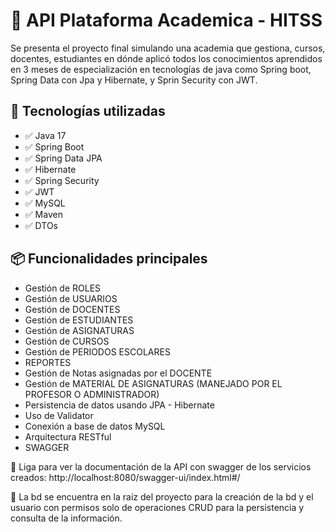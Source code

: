 
# 🧾 API Plataforma Academica - HITSS
Se presenta el proyecto final simulando una academia que gestiona, cursos, docentes, estudiantes en dónde aplicó todos los conocimientos aprendidos en 3 meses de especialización en tecnologías de java como Spring boot, Spring Data con Jpa y Hibernate, y Sprin Security con JWT.
## 🚀 Tecnologías utilizadas

- ✅ Java 17
- ✅ Spring Boot
- ✅ Spring Data JPA
- ✅ Hibernate
- ✅ Spring Security
- ✅ JWT
- ✅ MySQL
- ✅ Maven
- ✅ DTOs

## 📦 Funcionalidades principales

- Gestión de ROLES
- Gestión de USUARIOS
- Gestión de DOCENTES
- Gestión de ESTUDIANTES
- Gestión de ASIGNATURAS
- Gestión de CURSOS
- Gestión de PERIODOS ESCOLARES
- REPORTES
- Gestión de Notas asignadas por el DOCENTE
- Gestión de MATERIAL DE ASIGNATURAS (MANEJADO POR EL PROFESOR O ADMINISTRADOR)
- Persistencia de datos usando JPA - Hibernate
- Uso de Validator
- Conexión a base de datos MySQL
- Arquitectura RESTful
- SWAGGER

📮 Liga para ver la documentación de la API con swagger de los servicios creados: http://localhost:8080/swagger-ui/index.html#/


🧠	La bd se encuentra en la raíz del proyecto para la creación de la bd y el usuario con permisos solo de operaciones CRUD para la persistencia y consulta de la información.